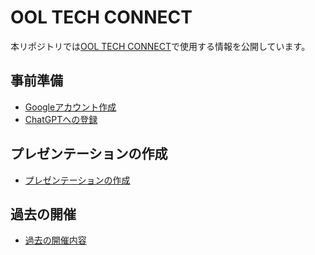 # OOL TECH CONNECT

本リポジトリでは[OOL TECH CONNECT](https://www.okinawaopenlabs.org/ooltechconnect)で使用する情報を公開しています。

## 事前準備

- [Googleアカウント作成](Preparation/GoogleAccount.md)
- [ChatGPTへの登録](Preparation/ChatGPTSignUp.md)

## プレゼンテーションの作成

- [プレゼンテーションの作成](Presentation/Presentation.md)

## 過去の開催

- [過去の開催内容](History/History.md)

